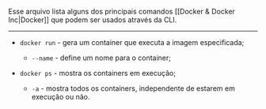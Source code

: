 Esse arquivo lista alguns dos principais comandos [[Docker & Docker Inc|Docker]] que podem ser usados através da CLI.

---

- `docker run` - gera um container que executa a imagem especificada;
	- `--name` - define um nome para o container;

- `docker ps` - mostra os containers em execução;
	- `-a` - mostra todos os containers, independente de estarem em execução ou não.
